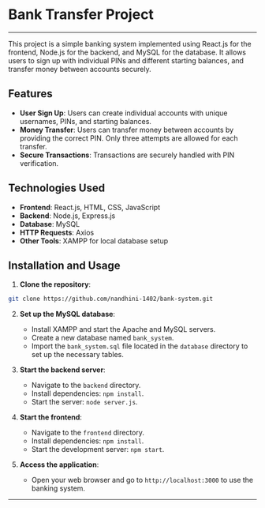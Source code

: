 ﻿# Bank Transfer Project
 

---

This project is a simple banking system implemented using React.js for the frontend, Node.js for the backend, and MySQL for the database. It allows users to sign up with individual PINs and different starting balances, and transfer money between accounts securely.

## Features

- **User Sign Up**: Users can create individual accounts with unique usernames, PINs, and starting balances.
- **Money Transfer**: Users can transfer money between accounts by providing the correct PIN. Only three attempts are allowed for each transfer.
- **Secure Transactions**: Transactions are securely handled with PIN verification.

## Technologies Used

- **Frontend**: React.js, HTML, CSS, JavaScript
- **Backend**: Node.js, Express.js
- **Database**: MySQL
- **HTTP Requests**: Axios
- **Other Tools**: XAMPP for local database setup

## Installation and Usage

1. **Clone the repository**:

```bash
git clone https://github.com/nandhini-1402/bank-system.git
```

2. **Set up the MySQL database**:
   - Install XAMPP and start the Apache and MySQL servers.
   - Create a new database named `bank_system`.
   - Import the `bank_system.sql` file located in the `database` directory to set up the necessary tables.

3. **Start the backend server**:
   - Navigate to the `backend` directory.
   - Install dependencies: `npm install`.
   - Start the server: `node server.js`.

4. **Start the frontend**:
   - Navigate to the `frontend` directory.
   - Install dependencies: `npm install`.
   - Start the development server: `npm start`.

5. **Access the application**:
   - Open your web browser and go to `http://localhost:3000` to use the banking system.



---


